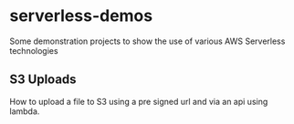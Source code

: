 # serverless-demos

Some demonstration projects to show the use of various AWS Serverless technologies

## S3 Uploads
How to upload a file to S3 using a pre signed url and via an api using lambda. 
